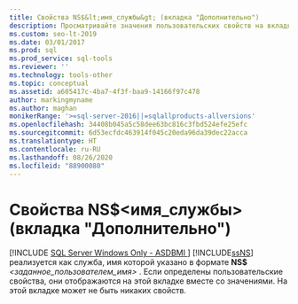 ```yaml
---
title: Свойства NS$&lt;имя_службы&gt; (вкладка "Дополнительно")
description: Просматривайте значения пользовательских свойств на вкладке "Дополнительно" в диалоговом окне свойств Notification Services в SQL Server.
ms.custom: seo-lt-2019
ms.date: 03/01/2017
ms.prod: sql
ms.prod_service: sql-tools
ms.reviewer: ''
ms.technology: tools-other
ms.topic: conceptual
ms.assetid: a605417c-4ba7-4f3f-baa9-14166f97c478
author: markingmyname
ms.author: maghan
monikerRange: '>=sql-server-2016||=sqlallproducts-allversions'
ms.openlocfilehash: 34408b045a5c58dee63bc816c3fbd524efe25efc
ms.sourcegitcommit: 6d53ecfdc463914f045c20eda96da39dec22acca
ms.translationtype: HT
ms.contentlocale: ru-RU
ms.lasthandoff: 08/26/2020
ms.locfileid: "88900080"
---
```

# <a name="nsltservice-namegt-properties-advanced-tab"></a>Свойства NS$&lt;имя_службы&gt; (вкладка "Дополнительно")
[!INCLUDE [SQL Server Windows Only - ASDBMI ](../../includes/applies-to-version/sql-windows-only-asdbmi.md)]
  [!INCLUDE[ssNS](../../includes/ssns-md.md)] реализуется как служба, имя которой указано в формате **NS$** _<заданное_пользователем_имя>_ . Если определены пользовательские свойства, они отображаются на этой вкладке вместе со значениями. На этой вкладке может не быть никаких свойств.  
  
  
